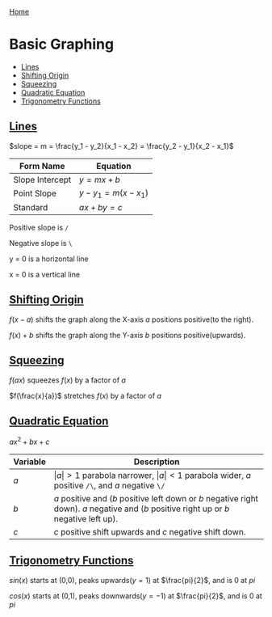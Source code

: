 [Home](../README.md)

# Basic Graphing

<!-- TOC -->

- [Lines](#lines)
- [Shifting Origin](#shifting-origin)
- [Squeezing](#squeezing)
- [Quadratic Equation](#quadratic-equation)
- [Trigonometry Functions](#trigonometry-functions)

<!-- /TOC -->

## [Lines](#basic-graphing)

$slope = m = \frac{y_1 - y_2}{x_1 - x_2} = \frac{y_2 - y_1}{x_2 - x_1}$

| Form Name       | Equation               |
|-----------------|------------------------|
| Slope Intercept | $y = mx + b$           |
| Point Slope     | $y - y_1 = m(x - x_1)$ |
| Standard        | $ax + by = c$          |

Positive slope is `/`

Negative slope is `\`

y = 0 is a horizontal line

x = 0 is a vertical line

## [Shifting Origin](#basic-graphing)

$f(x - a)$ shifts the graph along the X-axis $a$ positions positive(to the right).

$f(x) + b$ shifts the graph along the Y-axis $b$ positions positive(upwards).

## [Squeezing](#basic-graphing)

$f(ax)$ squeezes $f(x)$ by a factor of $a$

$f(\frac{x}{a})$ stretches $f(x)$ by a factor of $a$

## [Quadratic Equation](#basic-graphing)

$a x^2 + b x + c$

| Variable | Description                                                                                                                             |
|----------|-----------------------------------------------------------------------------------------------------------------------------------------|
| $a$      | $\|a\| > 1$ parabola narrower, $\|a\| < 1$ parabola wider, $a$ positive `/\`, and $a$ negative `\/`                                     |
| $b$      | $a$ positive and ($b$ positive left down or $b$ negative right down). $a$ negative and ($b$ positive right up or $b$ negative left up). |
| $c$      | $c$ positive shift upwards and $c$ negative shift down.                                                                                 |

## [Trigonometry Functions](#basic-graphing)

$sin(x)$ starts at (0,0), peaks upwards($y = 1$) at $\frac{pi}{2}$, and is 0 at $pi$

$cos(x)$ starts at (0,1), peaks downwards($y = -1$) at $\frac{pi}{2}$, and is 0 at $pi$